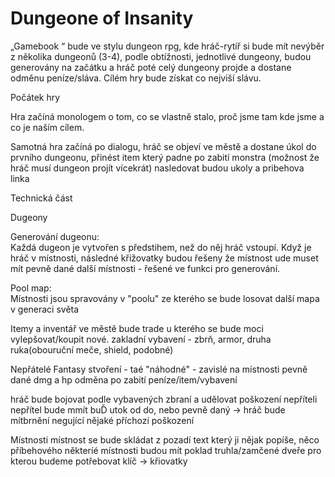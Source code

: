 # Dungeone of Insanity

„Gamebook “ bude ve stylu dungeon rpg, kde hráč-rytíř si bude mít nevýběr z několika dungeonů (3-4), podle obtížnosti, jednotlivé dungeony, budou generovány na začátku a hráč poté celý dungeony projde a dostane odměnu peníze/sláva. Cílém hry bude získat co nejviší slávu. 

Počátek hry

Hra začíná monologem o tom, co se vlastně stalo, proč jsme tam kde jsme a co je naším cílem.  

Samotná hra začíná po dialogu, hráč se objeví ve městě a dostane úkol do prvního dungeonu, přinést item který padne po zabití monstra (možnost že hráč musí dungeon projít vícekrát) 
nasledovat budou ukoly a pribehova linka

 

Technická část

Dugeony 

Generování dugeonu:  
 Každá dugeon je vytvořen s předstihem, než do něj hráč vstoupí. Když je hráč v místnosti, následné křižovatky budou řešeny že místnost ude muset mít pevně dané další místnosti - řešené ve funkci pro generování. 

Pool map:  
 Místnosti jsou spravovány v "poolu" ze kterého se bude losovat další mapa v generaci světa 
 
Itemy a inventář
 ve městě bude trade u kterého se bude moci vylepšovat/koupit nové.
 zakladní vybavení - zbrň, armor, druha ruka(obouruční meče, shield, podobné)

Nepřátelé
 Fantasy stvoření  - taé "náhodné" - zavislé na místnosti
 pevně dané dmg a hp
 odměna po zabití peníze/item/vybavení

 hráč bude bojovat podle vybavených zbraní a udělovat poškození nepříteli
 nepřítel bude mmít buĎ utok od do, nebo pevně daný -> hráč bude mítbrnění negující nějaké příchozí poškození

Místnosti
 místnost se bude skládat z pozadí text který ji nějak popíše, něco příbehového
 některíé místnosti budou mít poklad truhla/zamčené dveře pro kterou budeme potřebovat klíč -> křiovatky

